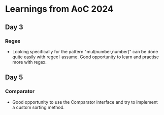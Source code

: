 # Learnings from AoC 2024

## Day 3
### Regex
- Looking specifically for the pattern "mul(number,number)" can be done quite easily with regex I assume. Good opportunity to learn and practise more with regex.

## Day 5
### Comparator
- Good opportunity to use the Comparator interface and try to implement a custom sorting method.